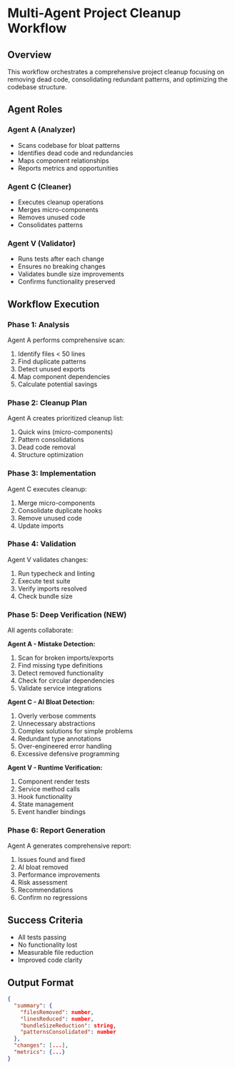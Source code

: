 # Multi-Agent Project Cleanup Workflow

## Overview
This workflow orchestrates a comprehensive project cleanup focusing on removing dead code, consolidating redundant patterns, and optimizing the codebase structure.

## Agent Roles

### Agent A (Analyzer)
- Scans codebase for bloat patterns
- Identifies dead code and redundancies
- Maps component relationships
- Reports metrics and opportunities

### Agent C (Cleaner)
- Executes cleanup operations
- Merges micro-components
- Removes unused code
- Consolidates patterns

### Agent V (Validator)
- Runs tests after each change
- Ensures no breaking changes
- Validates bundle size improvements
- Confirms functionality preserved

## Workflow Execution

### Phase 1: Analysis
Agent A performs comprehensive scan:
1. Identify files < 50 lines
2. Find duplicate patterns
3. Detect unused exports
4. Map component dependencies
5. Calculate potential savings

### Phase 2: Cleanup Plan
Agent A creates prioritized cleanup list:
1. Quick wins (micro-components)
2. Pattern consolidations
3. Dead code removal
4. Structure optimization

### Phase 3: Implementation
Agent C executes cleanup:
1. Merge micro-components
2. Consolidate duplicate hooks
3. Remove unused code
4. Update imports

### Phase 4: Validation
Agent V validates changes:
1. Run typecheck and linting
2. Execute test suite
3. Verify imports resolved
4. Check bundle size

### Phase 5: Deep Verification (NEW)
All agents collaborate:

**Agent A - Mistake Detection:**
1. Scan for broken imports/exports
2. Find missing type definitions  
3. Detect removed functionality
4. Check for circular dependencies
5. Validate service integrations

**Agent C - AI Bloat Detection:**
1. Overly verbose comments
2. Unnecessary abstractions
3. Complex solutions for simple problems
4. Redundant type annotations
5. Over-engineered error handling
6. Excessive defensive programming

**Agent V - Runtime Verification:**
1. Component render tests
2. Service method calls
3. Hook functionality
4. State management
5. Event handler bindings

### Phase 6: Report Generation
Agent A generates comprehensive report:
1. Issues found and fixed
2. AI bloat removed  
3. Performance improvements
4. Risk assessment
5. Recommendations
4. Confirm no regressions

## Success Criteria
- All tests passing
- No functionality lost
- Measurable file reduction
- Improved code clarity

## Output Format
```json
{
  "summary": {
    "filesRemoved": number,
    "linesReduced": number,
    "bundleSizeReduction": string,
    "patternsConsolidated": number
  },
  "changes": [...],
  "metrics": {...}
}
```